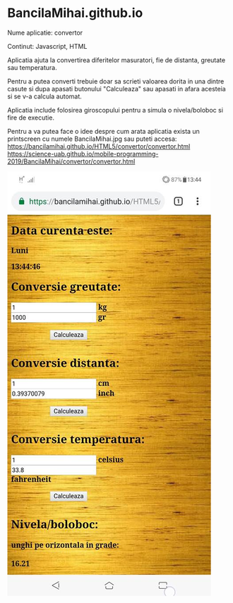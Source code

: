 # BancilaMihai.github.io

Nume aplicatie: convertor

Continut: Javascript, HTML

Aplicatia ajuta la convertirea diferitelor masuratori, fie de distanta, greutate sau temperatura.

Pentru a putea converti trebuie doar sa scrieti valoarea dorita in una dintre casute si dupa apasati butonului "Calculeaza" sau apasati in afara acesteia si se v-a calcula automat.

Aplicatia include folosirea giroscopului pentru a simula o nivela/boloboc si fire de executie.

Pentru a va putea face o idee despre cum arata aplicatia exista un printscreen cu numele BancilaMihai.jpg sau puteti accesa:
https://bancilamihai.github.io/HTML5/convertor/convertor.html
https://science-uab.github.io/mobile-programming-2019/BancilaMihai/convertor/convertor.html

 ![alt text](https://raw.githubusercontent.com/BancilaMihai/BancilaMihai.github.io/master/HTML5/convertor/BancilaMihai.jpg)
